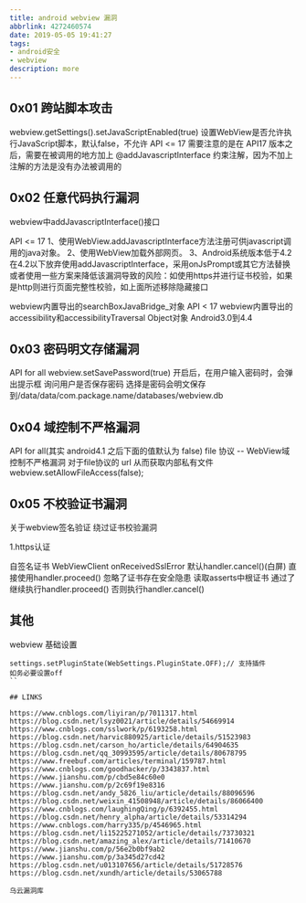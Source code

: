 ```yaml
---
title: android webview 漏洞
abbrlink: 4272460574
date: 2019-05-05 19:41:27
tags:
- android安全
- webview
description: more
---
```

## 0x01 跨站脚本攻击
webview.getSettings().setJavaScriptEnabled(true) 设置WebView是否允许执行JavaScript脚本，默认false，不允许
	API <= 17
	需要注意的是在 API17 版本之后，需要在被调用的地方加上 @addJavascriptInterface 约束注解，因为不加上注解的方法是没有办法被调用的

## 0x02 任意代码执行漏洞
webview中addJavascriptInterface()接口

API <= 17
1、使用WebView.addJavascriptInterface方法注册可供javascript调用的java对象。
2、使用WebView加载外部网页。
3、Android系统版本低于4.2
在4.2以下放弃使用addJavascriptInterface，采用onJsPrompt或其它方法替换
或者使用一些方案来降低该漏洞导致的风险：如使用https并进行证书校验，如果是http则进行页面完整性校验，如上面所述移除隐藏接口

webview内置导出的searchBoxJavaBridge_对象
API < 17
webview内置导出的accessibility和accessibilityTraversal Object对象
Android3.0到4.4

## 0x03 密码明文存储漏洞
API for all
webview.setSavePassword(true)
开启后，在用户输入密码时，会弹出提示框 询问用户是否保存密码
选择是密码会明文保存到/data/data/com.package.name/databases/webview.db

## 0x04 域控制不严格漏洞
API for all(其实 android4.1 之后下面的值默认为 false)
file 协议 -- WebView域控制不严格漏洞
对于file协议的 url 从而获取内部私有文件
webview.setAllowFileAccess(false);

## 0x05 不校验证书漏洞
关于webview签名验证
绕过证书校验漏洞

1.https认证

自签名证书
WebViewClient onReceivedSslError 默认handler.cancel()(白屏) 直接使用handler.proceed() 忽略了证书存在安全隐患
读取asserts中根证书 通过了 继续执行handler.proceed() 否则执行handler.cancel()


## 其他

webview 基础设置
```
settings.setPluginState(WebSettings.PluginState.OFF);// 支持插件
如务必要设置off
``

## LINKS

https://www.cnblogs.com/liyiran/p/7011317.html
https://blog.csdn.net/lsyz0021/article/details/54669914
https://www.cnblogs.com/sslwork/p/6193258.html
https://blog.csdn.net/harvic880925/article/details/51523983
https://blog.csdn.net/carson_ho/article/details/64904635
https://blog.csdn.net/qq_30993595/article/details/80678795
https://www.freebuf.com/articles/terminal/159787.html
https://www.cnblogs.com/goodhacker/p/3343837.html
https://www.jianshu.com/p/cbd5e84c60e0
https://www.jianshu.com/p/2c69f19e8316
https://blog.csdn.net/andy_5826_liu/article/details/88096596
https://blog.csdn.net/weixin_41508948/article/details/86066400
https://www.cnblogs.com/laughingQing/p/6392455.html
https://blog.csdn.net/henry_alpha/article/details/53314294
https://www.cnblogs.com/harry335/p/4546965.html
https://blog.csdn.net/li15225271052/article/details/73730321
https://blog.csdn.net/amazing_alex/article/details/71410670
https://www.jianshu.com/p/56e2b0bf9ab2
https://www.jianshu.com/p/3a345d27cd42
https://blog.csdn.net/u013107656/article/details/51728576
https://blog.csdn.net/xundh/article/details/53065788

乌云漏洞库



